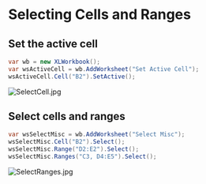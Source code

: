 # Selecting Cells and Ranges

## Set the active cell

```c#
var wb = new XLWorkbook();
var wsActiveCell = wb.AddWorksheet("Set Active Cell");
wsActiveCell.Cell("B2").SetActive();
```

![SelectCell.jpg](http://download-codeplex.sec.s-msft.com/Download?ProjectName=closedxml&DownloadId=472832 "SelectCell.jpg")  

## Select cells and ranges

```c#
var wsSelectMisc = wb.AddWorksheet("Select Misc");
wsSelectMisc.Cell("B2").Select();
wsSelectMisc.Range("D2:E2").Select();
wsSelectMisc.Ranges("C3, D4:E5").Select();
```

![SelectRanges.jpg](http://download-codeplex.sec.s-msft.com/Download?ProjectName=closedxml&DownloadId=472833 "SelectRanges.jpg")  

